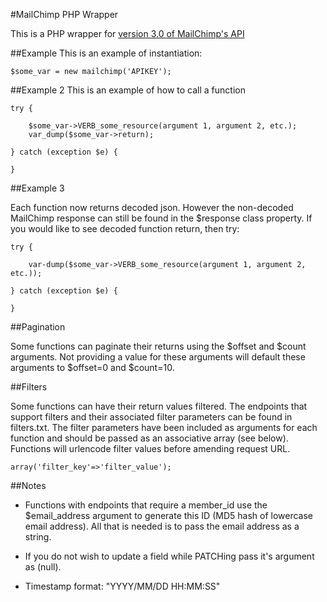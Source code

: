 #MailChimp PHP Wrapper

This is a PHP wrapper for [version 3.0 of MailChimp's API](https://kb.mailchimp.com/api)

##Example
This is an example of instantiation:

	$some_var = new mailchimp('APIKEY');

##Example 2
This is an example of how to call a function

	try {

		$some_var->VERB_some_resource(argument 1, argument 2, etc.);
		var_dump($some_var->return);

	} catch (exception $e) {

	} 

##Example 3

Each function now returns decoded json. However the non-decoded MailChimp response can still be found in the $response class property. If you would like to see decoded function return, then try:

	try {

		var-dump($some_var->VERB_some_resource(argument 1, argument 2, etc.));

	} catch (exception $e) {

	}

##Pagination

Some functions can paginate their returns using the $offset and $count arguments. Not providing a value for these arguments will default these arguments to $offset=0 and $count=10. 

##Filters

Some functions can have their return values filtered. The endpoints that support filters and their associated filter parameters can be found in filters.txt. The filter parameters have been included as arguments for each function and should be passed as an associative array (see below). Functions will urlencode filter values before amending request URL.

	array('filter_key'=>'filter_value');

##Notes

- Functions with endpoints that require a member_id use the $email_address argument to generate this ID (MD5 hash of lowercase email address). All that is needed is to pass the email address as a string.

- If you do not wish to update a field while PATCHing pass it's argument as (null). 

- Timestamp format: "YYYY/MM/DD HH:MM:SS"




